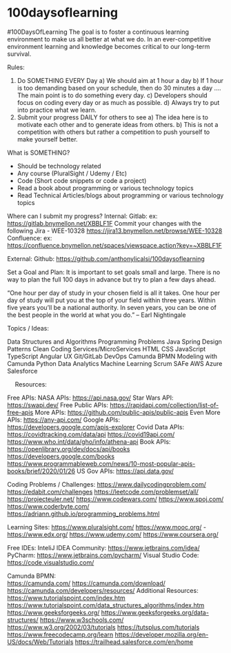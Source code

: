 # 100daysoflearning
#100DaysOfLearning
The goal is to foster a continuous learning environment to make us all better at what we do. In an ever-competitive environment learning and knowledge becomes critical to our long-term survival.

Rules:
1)	Do SOMETHING EVERY Day
a)	We should aim at 1 hour a day
b)	If 1 hour is too demanding based on your schedule, then do 30 minutes a day …. The main point is to do something every day.
c)	Developers should focus on coding every day or as much as possible.
d)	Always try to put into practice what we learn.
2)	Submit your progress DAILY for others to see
a)	The idea here is to motivate each other and to generate ideas from others.
b)	This is not a competition with others but rather a competition to push yourself to make yourself better.

What is SOMETHING?
-	Should be technology related
-	Any course (PluralSight / Udemy / Etc)
-	Code (Short code snippets or code a project)
-	Read a book about programming or various technology topics
-	Read Technical Articles/blogs about programming or various technology topics

Where can I submit my progress?
Internal:
Gitlab:  ex:  https://gitlab.bnymellon.net/XBBLF1F
Commit your changes with the following Jira - WEE-10328
https://jira13.bnymellon.net/browse/WEE-10328
Confluence:  ex: https://confluence.bnymellon.net/spaces/viewspace.action?key=~XBBLF1F

External:
Github:  https://github.com/anthonylicalsi/100daysoflearning


Set a Goal and Plan:
It is important to set goals small and large.
There is no way to plan the full 100 days in advance but try to plan a few days ahead.


“One hour per day of study in your chosen field is all it takes. One hour per day of study will put you at the top of your field within three years. Within five years you’ll be a national authority. In seven years, you can be one of the best people in the world at what you do.”
– Earl Nightingale


Topics / Ideas:
 
Data Structures and Algorithms
Programming Problems
Java
Spring
Design Patterns
Clean Coding
Services/MicroServices
HTML
CSS
JavaScript
TypeScript
Angular
UX
Git/GitLab
DevOps
Camunda
BPMN Modeling with Camunda
Python
Data Analytics
Machine Learning
Scrum
SAFe
AWS
Azure
Salesforce 

 
Resources:

Free APIs:
NASA APIs:  https://api.nasa.gov/
Star Wars API:  https://swapi.dev/
Free Public APIs:  https://rapidapi.com/collection/list-of-free-apis
More APIs:  https://github.com/public-apis/public-apis
Even More APIs: https://any-api.com/
Google APIs: https://developers.google.com/apis-explorer
Covid Data APIs:
https://covidtracking.com/data/api
https://covid19api.com/
https://www.who.int/data/gho/info/athena-api
Book APIs: 
https://openlibrary.org/dev/docs/api/books
https://developers.google.com/books
https://www.programmableweb.com/news/10-most-popular-apis-books/brief/2020/01/26
US Gov APIs:  https://api.data.gov/

Coding Problems / Challenges:
https://www.dailycodingproblem.com/
https://edabit.com/challenges
https://leetcode.com/problemset/all/
https://projecteuler.net/
https://www.codewars.com/
https://www.spoj.com/
https://www.coderbyte.com/
https://adriann.github.io/programming_problems.html

Learning Sites:
https://www.pluralsight.com/
https://www.mooc.org/   -   https://www.edx.org/
https://www.udemy.com/
https://www.coursera.org/

Free IDEs:
InteliJ IDEA Community:  https://www.jetbrains.com/idea/
PyCharm:  https://www.jetbrains.com/pycharm/
Visual Studio Code:  https://code.visualstudio.com/

Camunda BPMN:  
https://camunda.com/
https://camunda.com/download/
https://camunda.com/developers/resources/
Additional Resources:
https://www.tutorialspoint.com/index.htm
https://www.tutorialspoint.com/data_structures_algorithms/index.htm
https://www.geeksforgeeks.org/
https://www.geeksforgeeks.org/data-structures/
https://www.w3schools.com/
https://www.w3.org/2002/03/tutorials
https://tutsplus.com/tutorials
https://www.freecodecamp.org/learn
https://developer.mozilla.org/en-US/docs/Web/Tutorials
https://trailhead.salesforce.com/en/home

